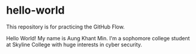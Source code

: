 # hello-world
This repository is for practicing the GitHub Flow.

Hello World! My name is Aung Khant Min. I'm a sophomore college student at Skyline College with huge interests in cyber security. 
